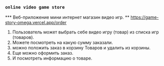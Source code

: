 
### `online video game store`
*** Веб-приложение мини интернет магазин видео игр. 
** https://game-story-omega.vercel.app/order
1) Пользователь может выбрать себе видео игру (товар) из списка игр (товаров).
2)  Можете посмотреть на какую сумму  заказали.
3) можно положить заказ в корзину Товаров и удалить из корзины.
4) Еще можно оформить заказ.
5)  И посмотреть информацию о товаре.

